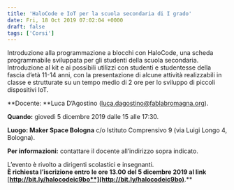 ```yaml
---
title: 'HaloCode e IoT per la scuola secondaria di I grado'
date: Fri, 18 Oct 2019 07:02:04 +0000
draft: false
tags: ['Corsi']
---
```


Introduzione alla programmazione a blocchi con HaloCode, una scheda programmabile sviluppata per gli studenti della scuola secondaria. Introduzione al kit e ai possibili utilizzi con studenti e studentesse della fascia d’età 11-14 anni, con la presentazione di alcune attività realizzabili in classe e strutturate su un tempo medio di 2 ore per lo sviluppo di piccoli dispositivi IoT.

**Docente: **Luca D’Agostino ([luca.dagostino@fablabromagna.org](mailto:luca.dagostino@fablabromagna.org)).

**Quando:** giovedì 5 dicembre 2019 dalle 15 alle 17:30.

**Luogo: Maker Space Bologna** c/o Istituto Comprensivo 9 (via Luigi Longo 4, Bologna).

**Per informazioni:** contattare il docente all’indirizzo sopra indicato.

L’evento è rivolto a dirigenti scolastici e insegnanti.  
**È richiesta l’iscrizione entro le ore 13.00 del 5 dicembre 2019 al link** [**http://bit.ly/halocodeic9bo**](http://bit.ly/halocodeic9bo)**.**